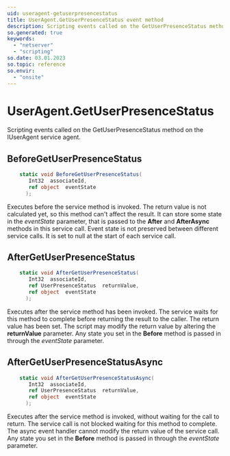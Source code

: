 ```yaml
---
uid: useragent-getuserpresencestatus
title: UserAgent.GetUserPresenceStatus event method
description: Scripting events called on the GetUserPresenceStatus method on the UserAgent service agent.
so.generated: true
keywords:
  - "netserver"
  - "scripting"
so.date: 03.01.2023
so.topic: reference
so.envir:
  - "onsite"
---
```

# UserAgent.GetUserPresenceStatus

Scripting events called on the <see cref='M:SuperOffice.CRM.Services.IUserAgent.GetUserPresenceStatus'>GetUserPresenceStatus</see> method on the <see cref='IUserAgent'>IUserAgent</see>  service agent.

## BeforeGetUserPresenceStatus
```cs
    static void BeforeGetUserPresenceStatus(
       Int32  associateId,
       ref object  eventState
      );
```
Executes before the service method is invoked.
The return value is not calculated yet, so this method can't affect the result.
It can store some state in the *eventState* parameter, that is passed to the **After** and **AfterAsync** methods in this service call.
Event state is not preserved between different service calls. It is set to null at the start of each service call.
## AfterGetUserPresenceStatus
```cs
    static void AfterGetUserPresenceStatus(
       Int32  associateId,
       ref UserPresenceStatus  returnValue,
       ref object  eventState
      );
```
Executes after the service method has been invoked. The service waits for this method to complete before returning the result to the caller.
The return value has been set. The script may modify the return value by altering the **returnValue** parameter.
Any state you set in the **Before** method is passed in through the *eventState* parameter.
## AfterGetUserPresenceStatusAsync
```cs
    static void AfterGetUserPresenceStatusAsync(
       Int32  associateId,
       ref UserPresenceStatus  returnValue,
       ref object  eventState
      );
```
Executes after the service method is invoked, without waiting for the call to return.
The service call is not blocked waiting for this method to complete.
The async event handler cannot modify the return value of the service call.
Any state you set in the **Before** method is passed in through the *eventState* parameter.

